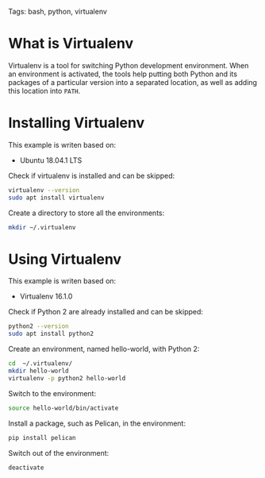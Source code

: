 Tags: bash, python, virtualenv

# What is Virtualenv

Virtualenv is a tool for switching Python development environment. When an environment is activated, the tools help putting both Python and its packages of a particular version into a separated location, as well as adding this location into `PATH`.

# Installing Virtualenv

This example is writen based on:

- Ubuntu 18.04.1 LTS

Check if virtualenv is installed and can be skipped:

```bash
virtualenv --version
sudo apt install virtualenv
```

Create a directory to store all the environments:

```bash
mkdir ~/.virtualenv
```

# Using Virtualenv

This example is writen based on:

- Virtualenv 16.1.0

Check if Python 2 are already installed and can be skipped:
```bash
python2 --version
sudo apt install python2
```

Create an environment, named hello-world, with Python 2:

```bash
cd  ~/.virtualenv/
mkdir hello-world
virtualenv -p python2 hello-world
```

Switch to the environment:

```bash
source hello-world/bin/activate
```

Install a package, such as Pelican, in the environment:

```bash
pip install pelican
```

Switch out of the environment:

```bash
deactivate
```
